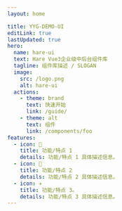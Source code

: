 ```yaml
---
layout: home

title: YYG-DEMO-UI
editLink: true
lastUpdated: true
hero:
  name: hare-ui
  text: Hare Vue3企业级中后台组件库
  tagline: 组件库描述 / SLOGAN
  image:
    src: /logo.png
    alt: hare-ui
  actions:
    - theme: brand
      text: 快速开始
      link: /guide/
    - theme: alt
      text: 组件
      link: /components/foo
features:
  - icon: 🔨
    title: 功能/特点 1
    details: 功能/特点 1 具体描述信息。
  - icon: 🧩
    title: 功能/特点 2
    details: 功能/特点 2 具体描述信息。
  - icon: ✈️
    title: 功能/特点 3。
    details: 功能/特点 3 具体描述信息。
---
```

